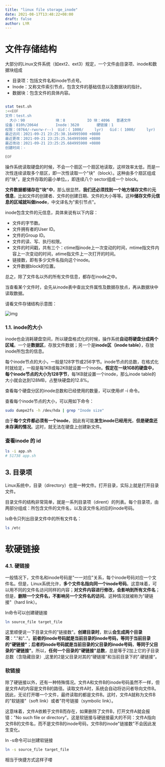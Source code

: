```yaml
---
title: "linux file storage_inode"
date: 2021-08-17T13:48:22+08:00
draft: false
author: LYR
---
```


# 文件存储结构

大部分的Linux文件系统（如ext2、ext3）规定，一个文件由目录项、inode和数据块组成

- 目录项：包括文件名和inode节点号。
- Inode：又称文件索引节点，包含文件的基础信息以及数据块的指针。
- 数据块：包含文件的具体内容。



```bash

stat test.sh
:<<EOF
文件：test.sh
  大小：90              块：8          IO 块：4096   普通文件
设备：810h/2064d        Inode：3620        硬链接：1
权限：(0764/-rwxrw-r--)  Uid：( 1000/     lyr)   Gid：( 1000/     lyr)
最近访问：2021-09-21 23:25:30.164995900 +0800
最近更改：2021-09-21 23:25:25.564995900 +0800
最近改动：2021-09-21 23:25:25.684995900 +0800
创建时间：-

EOF

```



操作系统读取硬盘的时候，不会一个扇区一个扇区地读取，这样效率太低，而是一次性连续读取多个扇区，即一次性读取一个"块"（block）。这种由多个扇区组成的"块"，是文件存取的最小单位。，即连续八个 sector组成一个 block。

**文件数据都储存在"块"中**，那么很显然，**我们还必须找到一个地方储存文件**的**元信息**，比如文件的创建者、文件的创建日期、文件的大小等等。这种**储存文件元信息的区域就叫做inode**，中文译名为"索引节点"。

inode包含文件的元信息，具体来说有以下内容：

- 文件的字节数。
- 文件拥有者的User ID。
- 文件的Group ID。
- 文件的读、写、执行权限。
- 文件的时间戳，共有三个：ctime指inode上一次变动的时间，mtime指文件内容上一次变动的时间，atime指文件上一次打开的时间。
- 链接数，即有多少文件名指向这个inode。
- 文件数据block的位置。

总之，除了文件名以外的所有文件信息，都存在inode之中。

当查看某个文件时，会先从inode表中查出文件属性及数据存放点，再从数据块中读取数据。

请看文件存储结构示意图：

![img](https://cdn.jsdelivr.net/gh/lyr-2000/images_repo_2021_ASUS/2021_09_22_14_57_15linux-storage.png)

### 1.1. inode的大小

inode也会消耗硬盘空间，所以硬盘格式化的时候，操作系统**自动将硬盘分成两个区域**。一个是**数据区**，存放文件数据；另一个是**inode区（inode table）**，存放inode所包含的信息。

每个inode节点的大小，一般是128字节或256字节。inode节点的总数，在格式化时就给定，一般是每1KB或每2KB就设置一个inode。**假定在一块1GB的硬盘中，每个inode节点的大小为128字节**，每1KB就设置一个inode，那么inode table的大小就会达到128MB，占整块硬盘的12.8%。

查看每个硬盘分区的inode总数和已经使用的数量，可以使用df -i 命令。

查看每个inode节点的大小，可以用如下命令：

```bash
sudo dumpe2fs -h /dev/hda | grep "Inode size"
```



由于**每个文件都必须有一个inode**，因此有可能**发生inode已经用光**，**但是硬盘还未存满的情况**。这时，就无法在硬盘上创建新文件。





###  查看inode 的 id



```bash
ls -i app.sh
# 51738 app.sh
```

## 3. 目录项

Linux系统中，目录（directory）也是一种文件。打开目录，实际上就是打开目录文件。

目录文件的结构非常简单，就是一系列目录项（dirent）的列表。每个目录项，由两部分组成：所包含文件的文件名，以及该文件名对应的inode号码。

ls命令只列出目录文件中的所有文件名：

```bash
ls /etc
```









#  软硬链接





### 4.1. 硬链接

一般情况下，文件名和inode号码是"一一对应"关系，每个inode号码对应一个文件名。但是，Linux系统允许，**多个文件名指向同一个inode号码**。这意味着，可以用不同的文件名访问同样的内容；**对文件内容进行修改，会影响到所有文件名**；但是，**删除一个文件名，不影响另一个文件名的访问**。这种情况就被称为"硬链接"（hard link）。



ln命令可以创建硬链接

```bash
ln source_file target_file
```



这里顺便说一下目录文件的"链接数"。**创建目录时**，默认**会生成两个目录项**："."和".."。**前者的inode号码就是当前目录的inode号码，等同于当前目录的"硬链接"**；**后者的inode号码就是当前目录的父目录的inode号码**，**等同于父目录的"硬链接"**。所以，**任何一个目录的"硬链接"总数**，总是等于2加上它的子目录总数（含隐藏目录）,这里的2是父目录对其的“硬链接”和当前目录下的".硬链接“。





###  软链接



除了硬链接以外，还有一种特殊情况。文件A和文件B的inode号码虽然不一样，但是文件A的内容是文件B的路径。读取文件A时，系统会自动将访问者导向文件B。因此，无论打开哪一个文件，最终读取的都是文件B。这时，文件A就称为文件B的"软链接"（soft link）或者"符号链接（symbolic link）。

这意味着，文件A依赖于文件B而存在，如果删除了文件B，打开文件A就会报错："No such file or directory"。这是软链接与硬链接最大的不同：文件A指向文件B的文件名，而不是文件B的inode号码，文件B的inode"链接数"不会因此发生变化。

ln -s命令可以创建软链接

```bash
ln -s source_file target_file
```

 

相当于快捷方式这样子喽







